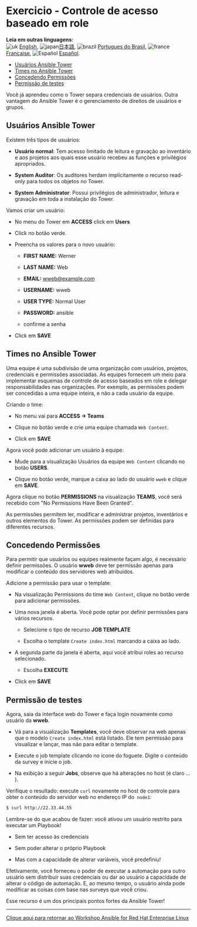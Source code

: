 # Exercicio - Controle de acesso baseado em role

**Leia em outras linguagens**:
<br>![uk](../../../images/uk.png) [English](README.md),  ![japan](../../../images/japan.png)[日本語](README.ja.md), ![brazil](../../../images/brazil.png) [Portugues do Brasil](README.pt-br.md), ![france](../../../images/fr.png) [Française](README.fr.md), ![Español](../../../images/es.png) [Español](README.es.md).

* [Usuários Ansible Tower](#usuários-ansible-tower)
* [Times no Ansible Tower](#times-no-ansible-tower)
* [Concedendo Permissões](#concedendo-permissões)
* [Permissão de testes](#permissão-de-testes)

Você já aprendeu como o Tower separa credenciais de usuários. Outra vantagem do Ansible Tower é o gerenciamento de direitos de usuários e grupos.

## Usuários Ansible Tower

Existem três tipos de usuários:

- **Usuário normal**: Tem acesso limitado de leitura e gravação ao inventário e aos projetos aos quais esse usuário recebeu as funções e privilégios apropriados.

- **System Auditor**: Os auditores herdam implicitamente o recurso read-only para todos os objetos no Tower.

- **System Administrator**: Possui privilégios de administrador, leitura e gravação em toda a instalação do Tower.

Vamos criar um usuário:

- No menu do Tower em **ACCESS** click em **Users**

- Click no botão verde.

- Preencha os valores para o novo usuário:

    - **FIRST NAME:** Werner

    - **LAST NAME:** Web

    - **EMAIL:** wweb@example.com

    - **USERNAME:** wweb

    - **USER TYPE:** Normal User

    - **PASSWORD:** ansible

    - confirme a senha

- Click em **SAVE**

## Times no Ansible Tower

Uma equipe é uma subdivisão de uma organização com usuários, projetos, credenciais e permissões associadas. As equipes fornecem um meio para implementar esquemas de controle de acesso baseados em role e delegar responsabilidades nas organizações. Por exemplo, as permissões podem ser concedidas a uma equipe inteira, e não a cada usuário da equipe.

Criando o time:

- No menu vai para **ACCESS → Teams**

- Clique no botão verde e crie uma equipe chamada `Web Content`.

- Click em **SAVE**

Agora você pode adicionar um usuário à equipe:

- Mude para a visualização Usuários da equipe `Web Content` clicando no botão **USERS**.

- Clique no botão verde, marque a caixa ao lado do usuário `wweb` e clique em **SAVE**.

Agora clique no botão **PERMISSIONS** na visualização **TEAMS**, você será recebido com "No Permissions Have Been Granted".

As permissões permitem ler, modificar e administrar projetos, inventários e outros elementos do Tower. As permissões podem ser definidas para diferentes recursos.

## Concedendo Permissões

Para permitir que usuários ou equipes realmente façam algo, é necessário definir permissões. O usuário **wweb** deve ter permissão apenas para modificar o conteúdo dos servidores web atribuídos.

Adicione a permissão para usar o template:

- Na visualização Permissions do time `Web Content`, clique no botão verde para adicionar permissões.

- Uma nova janela é aberta. Você pode optar por definir permissões para vários recursos.

    - Selecione o tipo de recurso **JOB TEMPLATE**

    - Escolha o template `Create index.html` marcando a caixa ao lado.

- A segunda parte da janela é aberta, aqui você atribui roles ao recurso selecionado.

    - Escolha **EXECUTE**

- Click em **SAVE**

## Permissão de testes

Agora, saia da interface web do Tower e faça login novamente como usuário da **wweb**.

- Vá para a visualização **Templates**, você deve observar na web apenas que o modelo `Create index.html` está listado. Ele tem permissão para visualizar e lançar, mas não para editar o template.

- Execute o job template clicando no ícone do foguete. Digite o conteúdo da survey e inicie o job.

- Na exibição a seguir **Jobs**, observe que há alterações no host (é claro ...​).

Verifique o resultado: execute `curl` novamente no host de controle para obter o conteúdo do servidor web no endereço IP do` node1`:

```bash
$ curl http://22.33.44.55
```

Lembre-se do que acabou de fazer: você ativou um usuário restrito para executar um Playbook!

  - Sem ter acesso às credenciais

  - Sem poder alterar o próprio Playbook

  - Mas com a capacidade de alterar variáveis, você predefiniu\!

Efetivamente, você forneceu o poder de executar a automação para outro usuário sem distribuir suas credenciais ou dar ao usuário a capacidade de alterar o código de automação. E, ao mesmo tempo, o usuário ainda pode modificar as coisas com base nas surveys que você criou.

Esse recurso é um dos principais pontos fortes da Ansible Tower\!

----

[Clique aqui para retornar ao Workshop Ansible for Red Hat Enterprise Linux](../README.pt-br.md#seção-2---exercícios-do-ansible-tower)
